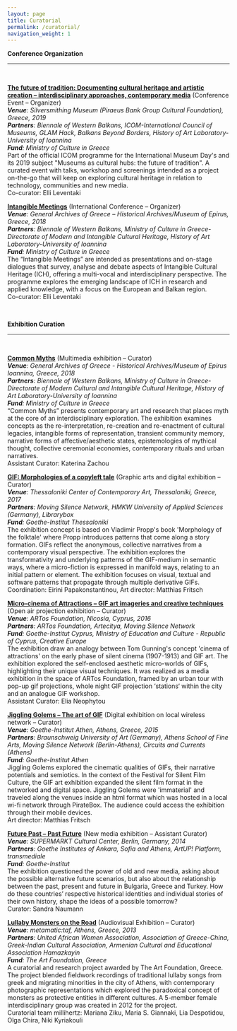 ```yaml
---
layout: page
title: Curatorial
permalink: /curatorial/
navigation_weight: 1
---
```


**Conference Organization**

---  
<br/>


[**The future of tradition: Documenting cultural heritage and artistic creation – interdisciplinary approaches, contemporary media**](https://bowb.org/icombowb-2019-en) (Conference Event – Organizer)  
*__Venue__: Silversmithing Museum (Piraeus Bank Group Cultural Foundation), Greece, 2019*  
*__Partners__: Biennale of Western Balkans, ICOM-International Council of Museums, GLAM Hack, Balkans Beyond Borders, History of Art Laboratory-University of Ioannina*  
*__Fund__: Ministry of Culture in Greece*  
Part of the official ICOM programme for the International Museum Day's and its 2019 subject "Museums as cultural hubs: the future of tradition". A curated event with talks, workshop and screenings intended as a project on-the-go that will keep on exploring cultural heritage in relation to technology, communities and new media.  
Co-curator: Elli Leventaki

[**Intangible Meetings**](https://bowb.org/?p=6054) (International Conference – Organizer)  
*__Venue__: General Archives of Greece – Historical Archives/Museum of Epirus, Greece, 2018*  
*__Partners__: Biennale of Western Balkans, Ministry of Culture in Greece-Directorate of Modern and Intangible Cultural Heritage, History of Art Laboratory-University of Ioannina*  
*__Fund__: Ministry of Culture in Greece*  
The “Intangible Meetings” are intended as presentations and on-stage dialogues that survey, analyse and debate aspects of Intangible Cultural Heritage (ICH), offering a multi-vocal and interdisciplinary perspective. The programme explores the emerging landscape of ICH in research and applied knowledge, with a focus on the European and Balkan region.  
Co-curator: Elli Leventaki

<br>

**Exhibition Curation**

---  
<br/>

[**Common Myths**](https://bowb.org/?p=5990) (Multimedia exhibition – Curator)  
*__Venue__: General Archives of Greece - Historical Archives/Museum of Epirus Ioannina, Greece, 2018*  
*__Partners__: Biennale of Western Balkans, Ministry of Culture in Greece-Directorate of Modern Cultural and Intangible Cultural Heritage, History of Art Laboratory-University of Ioannina*  
*__Fund__: Ministry of Culture in Greece*   
“Common Myths” presents contemporary art and research that places myth at the core of an interdisciplinary exploration. The exhibition examines concepts as the re-interpretation, re-creation and re-enactment of cultural legacies, intangible forms of representation, transient community memory, narrative forms of affective/aesthetic states, epistemologies of mythical thought, collective ceremonial economies, contemporary rituals and urban narratives.  
Assistant Curator: Katerina Zachou

[**GIF: Morphologies of a copyleft tale**](https://www.cact.gr/en/news/movingsilence) (Graphic arts and digital exhibition – Curator)  
*__Venue__: Thessaloniki Center of Contemporary Art, Thessaloniki, Greece, 2017*  
*__Partners__: Moving Silence Network, HMKW University of Applied Sciences (Germany), Librarybox*  
*__Fund__: Goethe-Institut Thessaloniki*   
The exhibition concept is based on Vladimir Propp's book 'Morphology of the folktale' where Propp introduces patterns that come along a story formation. GIFs reflect the anonymous, collective narratives from a contemporary visual perspective. The exhibition explores the transformativity and underlying patterns of the GIF-medium in semantic ways, where a micro-fiction is expressed in manifold ways, relating to an initial pattern or element. The exhibition focuses on visual, textual and software patterns that propagate through multiple derivative GIFs.  
Coordination: Eirini Papakonstantinou, Art director: Matthias Fritsch

[**Micro-cinema of Attractions – GIF art imageries and creative techniques**](https://artosfoundation.org/?project=con-temporary-urbanity) (Open air projection exhibition – Curator)  
*__Venue__: ARTos Foundation, Nicosia, Cyprus, 2016*  
*__Partners__: ARTos Foundation, Artecitya, Moving Silence Network*  
*__Fund__: Goethe-Institut Cyprus, Ministry of Education and Culture - Republic of Cyprus, Creative Europe*  
The exhibition draw an analogy between Tom Gunning's concept 'cinema of attractions' on the early phase of silent cinema (1907-1913) and GIF art. The exhibition explored the self-enclosed aesthetic micro-worlds of GIFs, highlighting their unique visual techniques. It was realized as a media exhibition in the space of ARTos Foundation, framed by an urban tour with pop-up gif projections, whole night GIF projection ‘stations‘ within the city and an analogue GIF workshop.  
Assistant Curator: Elia Neophytou

[**Jiggling Golems – The art of GIF**](http://technoviking.tv/movingsilence.net/archiv/2015-athen/jiggling_golems-exhibition.html) (Digital exhibition on local wireless network – Curator)  
*__Venue__: Goethe-Institut Athen, Athens, Greece, 2015*  
*__Partners__: Braunschweig University of Art (Germany), Athens School of Fine Arts, Moving Silence Network (Berlin-Athens), Circuits and Currents (Athens)*  
*__Fund__: Goethe-Institut Athen*  
Jiggling Golems explored the cinematic qualities of GIFs, their narrative potentials and semiotics. In the context of the Festival for Silent Film Culture, the GIF art exhibition expanded the silent film format in the networked and digital space. Jiggling Golems were 'immaterial' and traveled along the venues inside an html format which was hosted in a local wi-fi network through PirateBox. The audience could access the exhibition through their mobile devices.  
Art director: Matthias Fritsch

[**Future Past – Past Future**](https://transmediale.de/content/partner-exhibition-future-past-past-future) (New media exhibition – Assistant Curator)  
*__Venue__: SUPERMARKT Cultural Center, Berlin, Germany, 2014*  
*__Partners__: Goethe Institutes of Ankara, Sofia and Athens, ArtUP! Platform, transmediale*  
*__Fund__: Goethe-Institut*  
The exhibition questioned the power of old and new media, asking about the possible alternative future scenarios, but also about the relationship between the past, present and future in Bulgaria, Greece and Turkey. How do these countries’ respective historical identities and individual stories of their own history, shape the ideas of a possible tomorrow?  
Curator: Sandra Naumann

[**Lullaby Monsters on the Road**](http://theartfoundation.metamatic.gr/GR/Event/919/Lullaby_Monsters_on_the_Road/) (Audiovisual Exhibition – Curator)  
*__Venue__: metamatic:taf, Athens, Greece, 2013*  
*__Partners__: United African Women Association, Association of Greece-China, Greek-Indian Cultural Association, Armenian Cultural and Educational Association Hamazkayin*  
*__Fund__: The Art Foundation, Greece*  
A curatorial and research project awarded by The Art Foundation, Greece. The project blended fieldwork recordings of traditional lullaby songs from greek and migrating minorities in the city of Athens, with contemporary photographic representations which explored the paradoxical concept of monsters as protective entities in different cultures. A 5-member female interdisciplinary group was created in 2012 for the project.  
Curatorial team millihertz: Mariana Ziku, Maria S. Giannaki, Lia Despotidou, Olga Chira, Niki Kyriakouli

